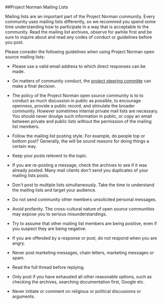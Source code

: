 
##Project Norman Mailing Lists

Mailing lists are an important part of the Project Norman community. Every community uses mailing lists differently, so we recommed you spend some time understanding how to participate in a way that is acceptable to the community. Read the mailing list archives, observe for awhile first and be sure to inquire about and read any codes of conduct or guidelines before you post.

Please consider the following guidelines when using Project Norman open source mailing lists:

+ Please use a valid email address to which direct responses can be made.

+ On matters of community conduct, the [project steering committe](https://github.wdf.sap.corp/Norman/Norman/wiki/Project-Norman-Project-Management) can make a final decision.

+ The policy of the Project Norman open source community is to to conduct as much discussion in public as possible, to encourage openness, provide a public record, and stimulate the broader community. However sometimes internal private mail lists are necessary. You should never divulge such information in public, or copy an email between private and public lists  without the permission of the mailing list members. 

+ Follow the mailing list posting style. For example, do people top or bottom post? Generally, the will be sound reasons for doing things a certain way.

+ Keep your posts  relevent to the topic. 

+ If you are re-posting a message, check the archives to see if it was already posted. Many mail clients don't send you duplicates of your mailing lists posts.

+ Don't post to multiple lists simultaneously. Take the time to understand the mailing lists and target your audience. 

+ Do not send community other members unsolicited personal messages. 

+  Avoid profanity. The cross-cultural nature of open source communities may expose you to serious misunderstandings.
 
+ Try to assume that other mailing list members are being positive, even if you suspect they are being negative.

+ If you are offended by a response or post, do not respond when you are angry.

+ Never post marketing messages, chain letters, marketing messages or spam.

+ Read the full thread before replying. 

+ Only post if you have exhausted all other reasonable options, such as checking the archives, searching documentation first, Google etc.

+ Never initiate or comment on religious or political discussions or arguments. 

